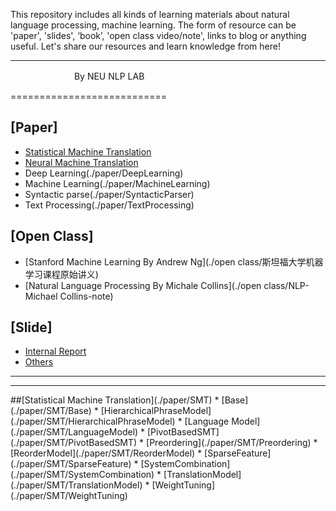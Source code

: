This repository includes all kinds of learning materials about natural language processing, machine learning. The form of resource can be 'paper', 'slides', ‘book’, 'open class video/note', links to blog or anything useful. Let's share our resources and learn knowledge from here!

****
　　　　　　　             By NEU NLP LAB


===========================


[Paper]
----------
  * [Statistical Machine Translation](#smt)
  * [Neural Machine Translation](./paper/NMT/)
  * Deep Learning(./paper/DeepLearning)
  * Machine Learning(./paper/MachineLearning)
  * Syntactic parse(./paper/SyntacticParser)
  * Text Processing(./paper/TextProcessing)

  
[Open Class]
----------
  * [Stanford Machine Learning By Andrew Ng](./open class/斯坦福大学机器学习课程原始讲义)
  * [Natural Language Processing By Michale Collins](./open class/NLP-Michael Collins-note)

  
[Slide]
----------
  * [Internal Report](./slide/internal)
  * [Others](./slide/others)

***
---

<a name="smt"/>
##[Statistical Machine Translation](./paper/SMT)
  * [Base](./paper/SMT/Base)
  * [HierarchicalPhraseModel](./paper/SMT/HierarchicalPhraseModel)
  * [Language Model](./paper/SMT/LanguageModel)
  * [PivotBasedSMT](./paper/SMT/PivotBasedSMT)
  * [Preordering](./paper/SMT/Preordering)
  * [ReorderModel](./paper/SMT/ReorderModel)
  * [SparseFeature](./paper/SMT/SparseFeature)
  * [SystemCombination](./paper/SMT/SystemCombination)
  * [TranslationModel](./paper/SMT/TranslationModel)
  * [WeightTuning](./paper/SMT/WeightTuning)




